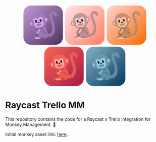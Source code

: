<p align="center">
  <img src="https://raw.githubusercontent.com/graffardi/raycast-trello-mm/main/assets/extension-icon.png" width="128px" height="128px" />
  <img src="https://raw.githubusercontent.com/graffardi/raycast-trello-mm/main/assets/to-do-icon.png" width="128px" height="128px" />
  <img src="https://raw.githubusercontent.com/graffardi/raycast-trello-mm/main/assets/later-icon.png" width="128px" height="128px" />
  <img src="https://raw.githubusercontent.com/graffardi/raycast-trello-mm/main/assets/blocked-icon.png" width="128px" height="128px" />
  <img src="https://raw.githubusercontent.com/graffardi/raycast-trello-mm/main/assets/done-icon.png" width="128px" height="128px" />
</p>

# Raycast Trello MM

This repository contains the code for a Raycast x Trello integration for Monkey Management. 🐒

Initial monkey asset link: [here](https://iconduck.com/emojis/36437/monkey).
